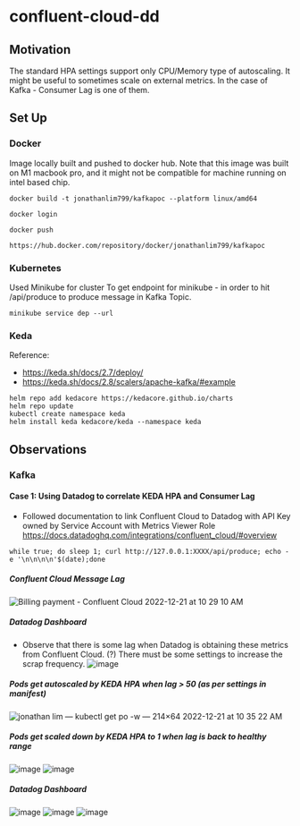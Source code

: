 # confluent-cloud-dd

## Motivation
The standard HPA settings support only CPU/Memory type of autoscaling. It might be useful to sometimes scale on external metrics. In the case of Kafka - Consumer Lag is one of them.

## Set Up

### Docker
Image locally built and pushed to docker hub.
Note that this image was built on M1 macbook pro, and it might not be compatible for machine running on intel based chip.
```
docker build -t jonathanlim799/kafkapoc --platform linux/amd64

docker login

docker push

https://hub.docker.com/repository/docker/jonathanlim799/kafkapoc
```

### Kubernetes
Used Minikube for cluster
To get endpoint for minikube - in order to hit /api/produce to produce message in Kafka Topic.
```
minikube service dep --url
```

### Keda
Reference: 
- https://keda.sh/docs/2.7/deploy/
- https://keda.sh/docs/2.8/scalers/apache-kafka/#example
```
helm repo add kedacore https://kedacore.github.io/charts
helm repo update
kubectl create namespace keda
helm install keda kedacore/keda --namespace keda
```

## Observations
### Kafka

#### Case 1: Using Datadog to correlate KEDA HPA and Consumer Lag 
- Followed documentation to link Confluent Cloud to Datadog with API Key owned by Service Account with Metrics Viewer Role https://docs.datadoghq.com/integrations/confluent_cloud/#overview
```
while true; do sleep 1; curl http://127.0.0.1:XXXX/api/produce; echo -e '\n\n\n\n'$(date);done
```

##### Confluent Cloud Message Lag
![Billing   payment - Confluent Cloud 2022-12-21 at 10 29 10 AM](https://user-images.githubusercontent.com/40360784/208806978-7bc611a3-a7b5-486d-9b8d-11d29a8e038d.jpg)

##### Datadog Dashboard
- Observe that there is some lag when Datadog is obtaining these metrics from Confluent Cloud. (?) There must be some settings to increase the scrap frequency.
![image](https://user-images.githubusercontent.com/40360784/208806926-d0df0faf-601f-45d2-b386-24c13d463ed8.png)

##### Pods get autoscaled by KEDA HPA when lag > 50 (as per settings in manifest)
![jonathan lim — kubectl get po -w — 214×64 2022-12-21 at 10 35 22 AM](https://user-images.githubusercontent.com/40360784/208807211-8da119a2-42ed-44d4-9038-858c0cb4da98.jpg)

##### Pods get scaled down by KEDA HPA to 1 when lag is back to healthy range
![image](https://user-images.githubusercontent.com/40360784/208808247-b93d6662-865f-47b6-b365-5c2e9ca8c46a.png)
![image](https://user-images.githubusercontent.com/40360784/208808302-7d5eed1c-af09-490d-8cc7-e90df2b10b7a.png)

##### Datadog Dashboard
![image](https://user-images.githubusercontent.com/40360784/208808481-e9588e96-17cf-43c8-b711-387b32c86d69.png)
![image](https://user-images.githubusercontent.com/40360784/208808538-e557bd6f-8381-436e-ac71-d044cda1f857.png)
![image](https://user-images.githubusercontent.com/40360784/208808582-802fc810-00ef-475d-8f41-f854eecc7249.png)
